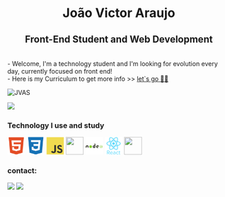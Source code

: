 <h1 align="center">João Victor Araujo</h1>
<h2 align="center">Front-End Student and Web Development</h2>

<br>
- Welcome, I'm a technology student and I'm looking for evolution every day, currently focused on front end!<br>
- Here is my Curriculum to get more info >>
<a href="https://docs.google.com/document/d/1Sq0j3I-b91HA1ag_SyRGpyW5NSRGf3C87TiCTLKlLOw/edit?usp=sharing" target="_blank">let`s go 👨‍💻</a>

<p align="left"> <img src="https://komarev.com/ghpvc/?username=Joao-Victor-Araujo&label=Profile%20views&color=0e75b6&style=flat" alt="JVAS"/></p>

<div>
 
<img height="150em" src="https://github-readme-stats.vercel.app/api/top-langs/?username=Joao-Victor-Araujo&layout=compact&langs_count=7&theme=tokyonight"/>

</div>


<h3>Technology I use and study</h3>

<p align="left">
<img width="40" height="40" src="https://raw.githubusercontent.com/devicons/devicon/master/icons/html5/html5-plain.svg" styles="display: inline"/>
<img width="40" height="40" src="https://raw.githubusercontent.com/devicons/devicon/master/icons/css3/css3-plain.svg" styles="display: inline"/>
<img width="40" height="40" src="https://raw.githubusercontent.com/devicons/devicon/master/icons/javascript/javascript-original.svg" styles="display: inline"/>
<img width="40" height="40" src="https://upload.wikimedia.org/wikipedia/commons/4/4c/Typescript_logo_2020.svg" styles="display: inline"/>
<img width="40" height="40" src="https://raw.githubusercontent.com/devicons/devicon/master/icons/nodejs/nodejs-original-wordmark.svg" styles="display: inline"/>
<img width="40" height="40" src="https://raw.githubusercontent.com/devicons/devicon/master/icons/react/react-original-wordmark.svg" styles="display: inline"/>
<img width="40" height="40" src="https://upload.wikimedia.org/wikipedia/commons/3/3f/Git_icon.svg">
</p>

<h3 align="left">contact:</h3>

<p align="left">
<a href="https://instagram.com/dalestinho1" target="_blank"> <img src="https://img.shields.io/badge/-Instagram-%23E4405F?&logo=instagram&logoColor=white" target="_blank"></a>
<a style="display: inline-block;" href="https://www.linkedin.com/in/jvas1999/" target="_blank"> <img src="https://img.shields.io/badge/-LinkedIn-%230077B5?&logo=linkedin&logoColor=white" target="_blank"></a>

